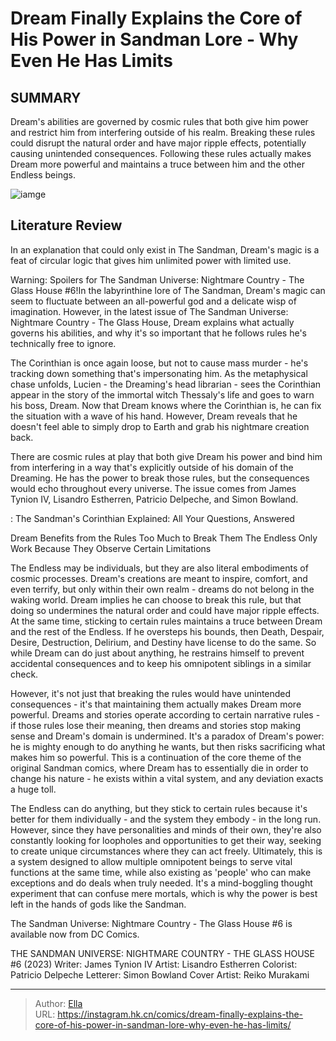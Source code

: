 # Dream Finally Explains the Core of His Power in Sandman Lore - Why Even He Has Limits


## SUMMARY 



  Dream&#39;s abilities are governed by cosmic rules that both give him power and restrict him from interfering outside of his realm.   Breaking these rules could disrupt the natural order and have major ripple effects, potentially causing unintended consequences.   Following these rules actually makes Dream more powerful and maintains a truce between him and the other Endless beings.  

![iamge](https://static1.srcdn.com/wordpress/wp-content/uploads/2023/12/sandman-s-dream-uses-his-powers-in-comics-and-tv.jpg)

## Literature Review

In an explanation that could only exist in The Sandman, Dream&#39;s magic is a feat of circular logic that gives him unlimited power with limited use.




Warning: Spoilers for The Sandman Universe: Nightmare Country - The Glass House #6!In the labyrinthine lore of The Sandman, Dream&#39;s magic can seem to fluctuate between an all-powerful god and a delicate wisp of imagination. However, in the latest issue of The Sandman Universe: Nightmare Country - The Glass House, Dream explains what actually governs his abilities, and why it&#39;s so important that he follows rules he&#39;s technically free to ignore.




The Corinthian is once again loose, but not to cause mass murder - he&#39;s tracking down something that&#39;s impersonating him. As the metaphysical chase unfolds, Lucien - the Dreaming&#39;s head librarian - sees the Corinthian appear in the story of the immortal witch Thessaly&#39;s life and goes to warn his boss, Dream. Now that Dream knows where the Corinthian is, he can fix the situation with a wave of his hand. However, Dream reveals that he doesn&#39;t feel able to simply drop to Earth and grab his nightmare creation back.



          

There are cosmic rules at play that both give Dream his power and bind him from interfering in a way that&#39;s explicitly outside of his domain of the Dreaming. He has the power to break those rules, but the consequences would echo throughout every universe. The issue comes from James Tynion IV, Lisandro Estherren, Patricio Delpeche, and Simon Bowland.




 : The Sandman&#39;s Corinthian Explained: All Your Questions, Answered


 Dream Benefits from the Rules Too Much to Break Them 
The Endless Only Work Because They Observe Certain Limitations


          

The Endless may be individuals, but they are also literal embodiments of cosmic processes. Dream&#39;s creations are meant to inspire, comfort, and even terrify, but only within their own realm - dreams do not belong in the waking world. Dream implies he can choose to break this rule, but that doing so undermines the natural order and could have major ripple effects. At the same time, sticking to certain rules maintains a truce between Dream and the rest of the Endless. If he oversteps his bounds, then Death, Despair, Desire, Destruction, Delirium, and Destiny have license to do the same. So while Dream can do just about anything, he restrains himself to prevent accidental consequences and to keep his omnipotent siblings in a similar check.




However, it&#39;s not just that breaking the rules would have unintended consequences - it&#39;s that maintaining them actually makes Dream more powerful. Dreams and stories operate according to certain narrative rules - if those rules lose their meaning, then dreams and stories stop making sense and Dream&#39;s domain is undermined. It&#39;s a paradox of Dream&#39;s power: he is mighty enough to do anything he wants, but then risks sacrificing what makes him so powerful. This is a continuation of the core theme of the original Sandman comics, where Dream has to essentially die in order to change his nature - he exists within a vital system, and any deviation exacts a huge toll.

The Endless can do anything, but they stick to certain rules because it&#39;s better for them individually - and the system they embody - in the long run. However, since they have personalities and minds of their own, they&#39;re also constantly looking for loopholes and opportunities to get their way, seeking to create unique circumstances where they can act freely. Ultimately, this is a system designed to allow multiple omnipotent beings to serve vital functions at the same time, while also existing as &#39;people&#39; who can make exceptions and do deals when truly needed. It&#39;s a mind-boggling thought experiment that can confuse mere mortals, which is why the power is best left in the hands of gods like the Sandman.




The Sandman Universe: Nightmare Country - The Glass House #6 is available now from DC Comics.

 THE SANDMAN UNIVERSE: NIGHTMARE COUNTRY - THE GLASS HOUSE #6 (2023)                  Writer: James Tynion IV   Artist: Lisandro Estherren   Colorist: Patricio Delpeche   Letterer: Simon Bowland   Cover Artist: Reiko Murakami      




---

> Author: [Ella](https://instagram.hk.cn/)  
> URL: https://instagram.hk.cn/comics/dream-finally-explains-the-core-of-his-power-in-sandman-lore-why-even-he-has-limits/  

